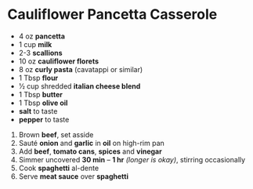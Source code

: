# Cauliflower Pancetta Casserole

* 4 oz **pancetta**
* 1 cup **milk**
* 2-3 **scallions**
* 10 oz **cauliflower florets**
* 8 oz **curly pasta** (cavatappi or similar)
* 1 Tbsp **flour**
* 1⁄2 cup shredded **italian cheese blend**
* 1 Tbsp **butter**
* 1 Tbsp **olive oil**
* **salt** to taste
* **pepper** to taste

1. Brown **beef**, set asside
1. Sauté **onion** and **garlic** in **oil** on high-rim pan
1. Add **beef**, **tomato cans**, **spices** and **vinegar**
1. Simmer uncovered **30 min** – **1 hr** *(longer is okay)*, stirring occasionally
1. Cook **spaghetti** al-dente
1. Serve **meat sauce** over **spaghetti**
